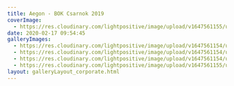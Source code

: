 ```yaml
---
title: Aegon - BOK Csarnok 2019
coverImage:
  - https://res.cloudinary.com/lightpositive/image/upload/v1647561155/uploads/Aegon%20-%20BOK%20Csarnok%202019/Aegon2.jpg
date: 2020-02-17 09:54:45
galleryImages: 
  - https://res.cloudinary.com/lightpositive/image/upload/v1647561154/uploads/Aegon%20-%20BOK%20Csarnok%202019/Aegon3.jpg
  - https://res.cloudinary.com/lightpositive/image/upload/v1647561154/uploads/Aegon%20-%20BOK%20Csarnok%202019/Aegon1.jpg
  - https://res.cloudinary.com/lightpositive/image/upload/v1647561154/uploads/Aegon%20-%20BOK%20Csarnok%202019/Aegon.jpg
  - https://res.cloudinary.com/lightpositive/image/upload/v1647561155/uploads/Aegon%20-%20BOK%20Csarnok%202019/Aegon2.jpg
layout: galleryLayout_corporate.html
---
```

